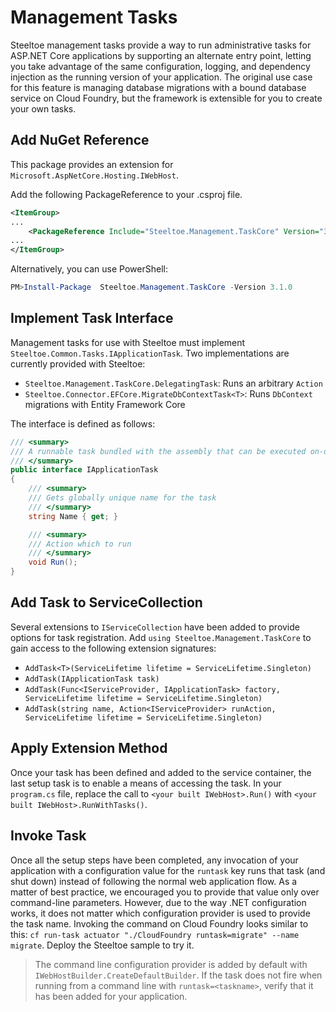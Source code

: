 # Management Tasks

Steeltoe management tasks provide a way to run administrative tasks for ASP.NET Core applications by supporting an alternate entry point, letting you take advantage of the same configuration, logging, and dependency injection as the running version of your application. The original use case for this feature is managing database migrations with a bound database service on Cloud Foundry, but the framework is extensible for you to create your own tasks.

## Add NuGet Reference

This package provides an extension for `Microsoft.AspNetCore.Hosting.IWebHost`.

Add the following PackageReference to your .csproj file.

```xml
<ItemGroup>
...
    <PackageReference Include="Steeltoe.Management.TaskCore" Version="3.1.0"/>
...
</ItemGroup>
```

Alternatively, you can use PowerShell:

```powershell
PM>Install-Package  Steeltoe.Management.TaskCore -Version 3.1.0
```

## Implement Task Interface

Management tasks for use with Steeltoe must implement `Steeltoe.Common.Tasks.IApplicationTask`. Two implementations are currently provided with Steeltoe:

* `Steeltoe.Management.TaskCore.DelegatingTask`: Runs an arbitrary `Action`
* `Steeltoe.Connector.EFCore.MigrateDbContextTask<T>`: Runs `DbContext` migrations with Entity Framework Core

The interface is defined as follows:

```csharp
/// <summary>
/// A runnable task bundled with the assembly that can be executed on-demand
/// </summary>
public interface IApplicationTask
{
    /// <summary>
    /// Gets globally unique name for the task
    /// </summary>
    string Name { get; }

    /// <summary>
    /// Action which to run
    /// </summary>
    void Run();
}
```

## Add Task to ServiceCollection

Several extensions to `IServiceCollection` have been added to provide options for task registration. Add `using Steeltoe.Management.TaskCore` to gain access to the following extension signatures:

* `AddTask<T>(ServiceLifetime lifetime = ServiceLifetime.Singleton)`
* `AddTask(IApplicationTask task)`
* `AddTask(Func<IServiceProvider, IApplicationTask> factory, ServiceLifetime lifetime = ServiceLifetime.Singleton)`
* `AddTask(string name, Action<IServiceProvider> runAction, ServiceLifetime lifetime = ServiceLifetime.Singleton)`

## Apply Extension Method

Once your task has been defined and added to the service container, the last setup task is to enable a means of accessing the task. In your `program.cs` file, replace the call to `<your built IWebHost>.Run()` with `<your built IWebHost>.RunWithTasks()`.

## Invoke Task

Once all the setup steps have been completed, any invocation of your application with a configuration value for the `runtask` key runs that task (and shut down) instead of following the normal web application flow. As a matter of best practice, we encouraged you to provide that value only over command-line parameters. However, due to the way .NET configuration works, it does not matter which configuration provider is used to provide the task name. Invoking the command on Cloud Foundry looks similar to this: `cf run-task actuator "./CloudFoundry runtask=migrate" --name migrate`. Deploy the Steeltoe sample to try it.

>The command line configuration provider is added by default with `IWebHostBuilder.CreateDefaultBuilder`. If the task does not fire when running from a command line with `runtask=<taskname>`, verify that it has been added for your application.
